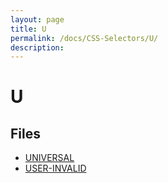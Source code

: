 ```yaml
---
layout: page
title: U
permalink: /docs/CSS-Selectors/U/
description: 
---
```


# U



## Files
* [UNIVERSAL](/compare.html2pdf.tools/docs/CSS-Selectors/U/universal)
* [USER-INVALID](/compare.html2pdf.tools/docs/CSS-Selectors/U/user-invalid)

